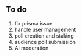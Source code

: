 ## To do
1. fix prisma issue
2. handle user management
3. poll creation and staking
4. audience poll submission
5. AI moderation